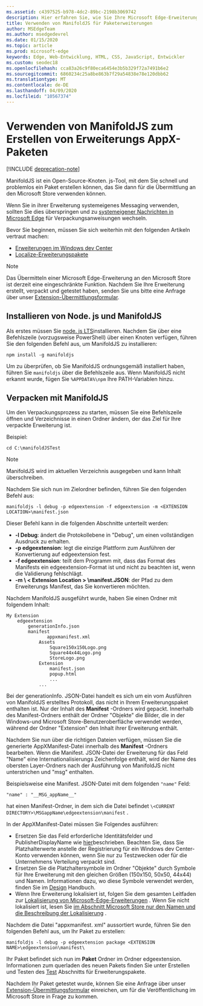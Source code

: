 ```yaml
---
ms.assetid: c4397525-b978-4dc2-89bc-2198b3069742
description: Hier erfahren Sie, wie Sie Ihre Microsoft Edge-Erweiterung mit ManifoldJS, dem Open-Source-Tool "Node. js", im Handumdrehen verpacken.
title: Verwenden von ManifoldJS für Paketerweiterungen
author: MSEdgeTeam
ms.author: msedgedevrel
ms.date: 01/15/2020
ms.topic: article
ms.prod: microsoft-edge
keywords: Edge, Web-Entwicklung, HTML, CSS, JavaScript, Entwickler
ms.custom: seodec18
ms.openlocfilehash: cca83a26c9f80eca6454e3b5b329f72a7491b6e2
ms.sourcegitcommit: 6860234c25a8be863b7f29a54838e78e120dbb62
ms.translationtype: MT
ms.contentlocale: de-DE
ms.lasthandoff: 04/09/2020
ms.locfileid: "10567374"
---
```

# Verwenden von ManifoldJS zum Erstellen von Erweiterungs AppX-Paketen  

[!INCLUDE [deprecation-note](../../includes/deprecation-note.md)]  

ManifoldJS ist ein Open-Source-Knoten. js-Tool, mit dem Sie schnell und problemlos ein Paket erstellen können, das Sie dann für die Übermittlung an den Microsoft Store verwenden können.

Wenn Sie in ihrer Erweiterung systemeigenes Messaging verwenden, sollten Sie dies überspringen und zu [systemeigener Nachrichten in Microsoft Edge](../native-messaging.md#creating-an-extension-with-native-messaging) für Verpackungsanweisungen wechseln. 

Bevor Sie beginnen, müssen Sie sich weiterhin mit den folgenden Artikeln vertraut machen:

- [Erweiterungen im Windows dev Center](./extensions-in-the-windows-dev-center.md)
- [Localize-Erweiterungspakete](./localizing-extension-packages.md)

> [!NOTE]
> Das Übermitteln einer Microsoft Edge-Erweiterung an den Microsoft Store ist derzeit eine eingeschränkte Funktion. Nachdem Sie Ihre Erweiterung erstellt, verpackt und getestet haben, senden Sie uns bitte eine Anfrage über unser [Extension-Übermittlungsformular](https://aka.ms/extension-request).


## Installieren von Node. js und ManifoldJS

Als erstes müssen Sie [node. js LTS](https://nodejs.org/en/download/)installieren.
Nachdem Sie über eine Befehlszeile (vorzugsweise PowerShell) über einen Knoten verfügen, führen Sie den folgenden Befehl aus, um ManifoldJS zu installieren:

`npm install -g manifoldjs`

Um zu überprüfen, ob Sie ManifoldJS ordnungsgemäß installiert haben, führen Sie `manifoldjs` über die Befehlszeile aus. Wenn ManifoldJS nicht erkannt wurde, fügen Sie `%APPDATA%\npm` Ihre PATH-Variablen hinzu.

## Verpacken mit ManifoldJS

Um den Verpackungsprozess zu starten, müssen Sie eine Befehlszeile öffnen und Verzeichnisse in einen Ordner ändern, der das Ziel für Ihre verpackte Erweiterung ist.

Beispiel:

`cd C:\manifoldJSTest`

> [!NOTE]
> ManifoldJS wird im aktuellen Verzeichnis ausgegeben und kann Inhalt überschreiben.



Nachdem Sie sich nun im Zielordner befinden, führen Sie den folgenden Befehl aus:

`manifoldjs -l debug -p edgeextension -f edgeextension -m <EXTENSION LOCATION>\manifest.json`


Dieser Befehl kann in die folgenden Abschnitte unterteilt werden:
 -    **-l Debug**: ändert die Protokollebene in "Debug", um einen vollständigen Ausdruck zu erhalten.
 -    **-p edgeextension**: legt die einzige Plattform zum Ausführen der Konvertierung auf edgeextension fest.
 -    **-f edgeextension**: teilt dem Programm mit, dass das Format des Manifests ein edgeextension-Format ist und nicht zu beachten ist, wenn die Validierung fehlschlägt.
 -    **-m \ < Extension Location > \manifest.JSON**: der Pfad zu dem Erweiterungs Manifest, das Sie konvertieren möchten.


Nachdem ManifoldJS ausgeführt wurde, haben Sie einen Ordner mit folgendem Inhalt:

    My Extension
        edgeextension
            generationInfo.json
            manifest
                   appxmanifest.xml
                Assets
                    Square150x150Logo.png
                    Square44x44Logo.png
                    StoreLogo.png    
                Extension
                    manifest.json
                    popup.html
                    ...
                ...

Bei der generationInfo. JSON-Datei handelt es sich um ein vom Ausführen von ManifoldJS erstelltes Protokoll, das nicht in Ihrem Erweiterungspaket enthalten ist. Nur der Inhalt des **Manifest** -Ordners wird gepackt. Innerhalb des Manifest-Ordners enthält der Ordner "Objekte" die Bilder, die in der Windows-und Microsoft Store-Benutzeroberfläche verwendet werden, während der Ordner "Extension" den Inhalt ihrer Erweiterung enthält.


Nachdem Sie nun über die richtigen Dateien verfügen, müssen Sie die generierte AppXManifest-Datei innerhalb des **Manifest** -Ordners bearbeiten. Wenn die Manifest. JSON-Datei der Erweiterung für das Feld "Name" eine Internationalisierungs Zeichenfolge enthält, wird der Name des obersten Layer-Ordners nach der Ausführung von ManifoldJS nicht unterstrichen und "msg" enthalten.

Beispielsweise eine Manifest. JSON-Datei mit dem folgenden `"name"` Feld:

`"name" : "__MSG_appName__"`

hat einen Manifest-Ordner, in dem sich die Datei befindet `\<CURRENT DIRECTORY>\MSGappName\edgeextension\manifest` .

In der AppXManifest-Datei müssen Sie Folgendes ausführen:
 -    Ersetzen Sie das Feld erforderliche Identitätsfelder und PublisherDisplayName wie [hier](./creating-and-testing-extension-packages.md#app-identity-template-values)beschrieben. Beachten Sie, dass Sie Platzhalterwerte anstelle der Registrierung für ein Windows dev Center-Konto verwenden können, wenn Sie nur zu Testzwecken oder für die Unternehmens Verteilung verpackt sind.
 -    Ersetzen Sie die Platzhaltersymbole im Ordner "Objekte" durch Symbole für Ihre Erweiterung mit den gleichen Größen (150x150, 50x50, 44x44) und Namen. Informationen dazu, wo diese Symbole verwendet werden, finden Sie im [Design](./../design.md#icons-for-packaging) Handbuch.
 - Wenn Ihre Erweiterung lokalisiert ist, folgen Sie dem gesamten Leitfaden zur [Lokalisierung von Microsoft-Edge-Erweiterungen](./localizing-extension-packages.md) . Wenn Sie nicht lokalisiert ist, lesen Sie [im Abschnitt Microsoft Store nur den Namen und die Beschreibung der Lokalisierung](./localizing-extension-packages.md#localizing-name-and-description-in-the-microsoft-store) .

Nachdem die Datei "appxmanifest. xml" aussortiert wurde, führen Sie den folgenden Befehl aus, um Ihr Paket zu erstellen:

`manifoldjs -l debug -p edgeextension package <EXTENSION NAME>\edgeextension\manifest\`

Ihr Paket befindet sich nun im **Paket** Ordner im Ordner edgeextension. Informationen zum querladen des neuen Pakets finden Sie unter Erstellen und Testen des [Test](./creating-and-testing-extension-packages.md#testing-an-appx-package) Abschnitts für Erweiterungspakete.

Nachdem Ihr Paket getestet wurde, können Sie eine Anfrage über unser [Extension-Übermittlungsformular](https://aka.ms/extension-request) einreichen, um für die Veröffentlichung im Microsoft Store in Frage zu kommen.

